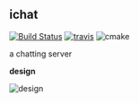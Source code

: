 ichat
----------

[![Build Status](https://drone.io/github.com/duguying/ichat/status.png)](https://drone.io/github.com/duguying/ichat/latest)
[![travis](https://api.travis-ci.org/duguying/ichat.png)](https://travis-ci.org/duguying/ichat)
![cmake](http://www.cmake.org/cmake/img/CMake-logo-triangle-download.jpg)

a chatting server

**design**

![design](https://rawgithub.com/duguying/ichat/master/docs/design.svg)